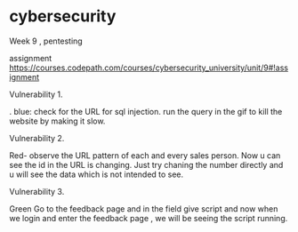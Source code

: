 # cybersecurity

Week 9 , pentesting

assignment https://courses.codepath.com/courses/cybersecurity_university/unit/9#!assignment


Vulnerability 1. 

. blue: check for the URL for sql injection. run the query in the gif to kill the website by making it slow. 


Vulnerability 2.

Red- observe the URL pattern of each and every sales person. Now u can see the id in the URL is changing. Just try chaning the number directly and u will see the data which is not intended to see. 



Vulnerability 3.

Green
Go to the feedback page and in the field give script and now when we login and enter the feedback page , we will be seeing the script running. 




